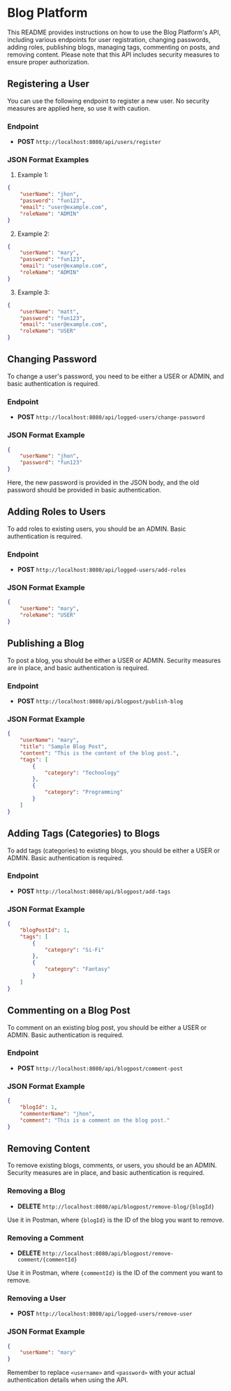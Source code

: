 # Blog Platform

This README provides instructions on how to use the Blog Platform's API, including various endpoints for user registration, changing passwords, adding roles, publishing blogs, managing tags, commenting on posts, and removing content. Please note that this API includes security measures to ensure proper authorization.

## Registering a User

You can use the following endpoint to register a new user. No security measures are applied here, so use it with caution.

### Endpoint
- **POST** `http://localhost:8080/api/users/register`

### JSON Format Examples
1. Example 1:
```json
{
    "userName": "jhon",
    "password": "fun123",
    "email": "user@example.com",
    "roleName": "ADMIN"
}
```

2. Example 2:
```json
{
    "userName": "mary",
    "password": "fun123",
    "email": "user@example.com",
    "roleName": "ADMIN"
}
```

3. Example 3:
```json
{
    "userName": "matt",
    "password": "fun123",
    "email": "user@example.com",
    "roleName": "USER"
}
```

## Changing Password

To change a user's password, you need to be either a USER or ADMIN, and basic authentication is required.

### Endpoint
- **POST** `http://localhost:8080/api/logged-users/change-password`

### JSON Format Example
```json
{
    "userName": "jhon",
    "password": "fun123"
}
```

Here, the new password is provided in the JSON body, and the old password should be provided in basic authentication.

## Adding Roles to Users

To add roles to existing users, you should be an ADMIN. Basic authentication is required.

### Endpoint
- **POST** `http://localhost:8080/api/logged-users/add-roles`

### JSON Format Example
```json
{
    "userName": "mary",
    "roleName": "USER"
}
```

## Publishing a Blog

To post a blog, you should be either a USER or ADMIN. Security measures are in place, and basic authentication is required.

### Endpoint
- **POST** `http://localhost:8080/api/blogpost/publish-blog`

### JSON Format Example
```json
{
    "userName": "mary",
    "title": "Sample Blog Post",
    "content": "This is the content of the blog post.",
    "tags": [
        {
            "category": "Technology"
        },
        {
            "category": "Programming"
        }
    ]
}
```

## Adding Tags (Categories) to Blogs

To add tags (categories) to existing blogs, you should be either a USER or ADMIN. Basic authentication is required.

### Endpoint
- **POST** `http://localhost:8080/api/blogpost/add-tags`

### JSON Format Example
```json
{
    "blogPostId": 1,
    "tags": [
        {
            "category": "Si-Fi"
        },
        {
            "category": "Fantasy"
        }
    ]
}
```

## Commenting on a Blog Post

To comment on an existing blog post, you should be either a USER or ADMIN. Basic authentication is required.

### Endpoint
- **POST** `http://localhost:8080/api/blogpost/comment-post`

### JSON Format Example
```json
{
    "blogId": 1,
    "commenterName": "jhon",
    "comment": "This is a comment on the blog post."
}
```

## Removing Content

To remove existing blogs, comments, or users, you should be an ADMIN. Security measures are in place, and basic authentication is required.

### Removing a Blog
- **DELETE** `http://localhost:8080/api/blogpost/remove-blog/{blogId}`

Use it in Postman, where `{blogId}` is the ID of the blog you want to remove.

### Removing a Comment
- **DELETE** `http://localhost:8080/api/blogpost/remove-comment/{commentId}`

Use it in Postman, where `{commentId}` is the ID of the comment you want to remove.

### Removing a User
- **POST** `http://localhost:8080/api/logged-users/remove-user`

### JSON Format Example
```json
{
    "userName": "mary"
}
```

Remember to replace `<username>` and `<password>` with your actual authentication details when using the API.

